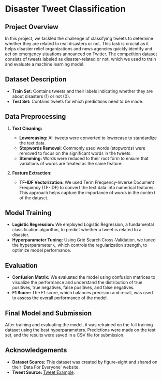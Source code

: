 # Disaster Tweet Classification

## Project Overview

In this project, we tackled the challenge of classifying tweets to determine whether they are related to real disasters or not. This task is crucial as it helps disaster relief organizations and news agencies quickly identify and act on emergency situations announced on Twitter. The competition dataset consists of tweets labeled as disaster-related or not, which we used to train and evaluate a machine learning model.

## Dataset Description

- **Train Set:** Contains tweets and their labels indicating whether they are about disasters (1) or not (0).
- **Test Set:** Contains tweets for which predictions need to be made.

## Data Preprocessing

1. **Text Cleaning:**
   - **Lowercasing:** All tweets were converted to lowercase to standardize the text data.
   - **Stopwords Removal:** Commonly used words (stopwords) were removed to focus on the significant words in the tweets.
   - **Stemming:** Words were reduced to their root form to ensure that variations of words are treated as the same feature.

2. **Feature Extraction:**
   - **TF-IDF Vectorization:** We used Term Frequency-Inverse Document Frequency (TF-IDF) to convert the text data into numerical features. This approach helps capture the importance of words in the context of the dataset.

## Model Training

- **Logistic Regression:** We employed Logistic Regression, a fundamental classification algorithm, to predict whether a tweet is related to a disaster. 
- **Hyperparameter Tuning:** Using Grid Search Cross-Validation, we tuned the hyperparameter `C`, which controls the regularization strength, to optimize model performance.

## Evaluation

- **Confusion Matrix:** We evaluated the model using confusion matrices to visualize the performance and understand the distribution of true positives, true negatives, false positives, and false negatives.
- **F1 Score:** The F1 score, which balances precision and recall, was used to assess the overall performance of the model.

## Final Model and Submission

After training and evaluating the model, it was retrained on the full training dataset using the best hyperparameters. Predictions were made on the test set, and the results were saved in a CSV file for submission.

## Acknowledgements

- **Dataset Source:** This dataset was created by figure-eight and shared on their 'Data For Everyone' website.
- **Tweet Source:** [Tweet Example](https://twitter.com/AnyOtherAnnaK/status/629195955506708480).

